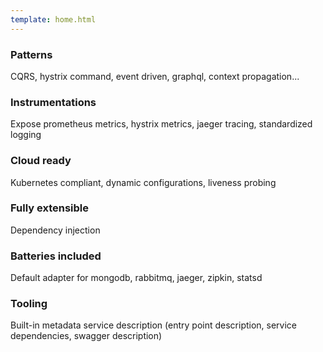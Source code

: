 ```yaml
---
template: home.html
---
```

<div class="item item-green col-md-4 col-sm-6 col-xs-6">
    <div class="item-inner">
        <div class="icon-holder">
            <span aria-hidden="true" class="icon icon_gift"></span>
        </div><!--//icon-holder-->
        <h3 class="title">Patterns</h3>
        <p class="intro">CQRS, hystrix command, event driven, graphql,
        context propagation...</p>
        <a class="link" href="/gettingStarted/"></a>
    </div>
</div>

<div class="item item-blue col-md-4 col-sm-6 col-xs-6">
    <div class="item-inner">
        <div class="icon-holder">
            <span aria-hidden="true" class="icon icon_genius"></span>
        </div><!--//icon-holder-->
        <h3 class="title">Instrumentations</h3>
        <p class="intro">Expose prometheus metrics, hystrix metrics, jaeger tracing, standardized logging</p>
        <a class="link" href="/gettingStarted/"></a>
    </div>
</div>

<div class="item item-purple col-md-4 col-sm-6 col-xs-6">
    <div class="item-inner">
        <div class="icon-holder">
            <span aria-hidden="true" class="icon icon_cloud_alt"></span>
        </div><!--//icon-holder-->
        <h3 class="title">Cloud ready</h3>
        <p class="intro">Kubernetes compliant, dynamic configurations,
        liveness probing
        </p>
        <a class="link" href="/gettingStarted/"></a>
    </div>
</div>

<div class="item item-orange col-md-4 col-sm-6 col-xs-6">
    <div class="item-inner">
        <div class="icon-holder">
            <span aria-hidden="true" class="icon icon_building"></span>
        </div><!--//icon-holder-->
        <h3 class="title">Fully extensible</h3>
        <p class="intro">Dependency injection</p>
        <a class="link" href="/reference/injection/"></a>
    </div>
</div>

<div class="item item-primary col-md-4 col-sm-6 col-xs-6">
    <div class="item-inner">
        <div class="icon-holder">
            <span aria-hidden="true" class="icon icon_puzzle"></span>
        </div><!--//icon-holder-->
        <h3 class="title">Batteries included</h3>
        <p class="intro">Default adapter for mongodb, rabbitmq, jaeger, zipkin, statsd</p>
        <a class="link" href="/gettingStarted/"></a>
    </div>
</div>

<div class="item item-pink col-md-4 col-sm-6 col-xs-6">
    <div class="item-inner">
        <div class="icon-holder">
            <span aria-hidden="true" class="icon icon_tools"></span>
        </div><!--//icon-holder-->
        <h3 class="title">Tooling</h3>
        <p class="intro">Built-in metadata service description (entry point description, service dependencies, swagger description)</p>
        <a class="link" href="/gettingStarted/"></a>
    </div>
</div>
